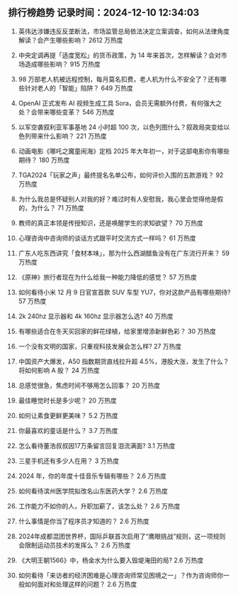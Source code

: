 
## 排行榜趋势 记录时间：2024-12-10 12:34:03
  
  1. 英伟达涉嫌违反反垄断法，市场监管总局依法决定立案调查，如何从法律角度解读？会产生哪些影响？ 2612 万热度
    
  2. 中央定调再提「适度宽松」的货币政策，为 14 年来首次，怎样解读？会对市场造成哪些影响？ 915 万热度
    
  3. 98 万部老人机被远程控制，每月莫名扣费，老人机为什么不安全了？还有哪些针对老人的「智能」陷阱？ 649 万热度
    
  4. OpenAI 正式发布 AI 视频生成工具 Sora，会员无需额外付费，有何强大之处？会带来哪些变革？ 546 万热度
    
  5. 以军空袭叙利亚军事基地 24 小时超 100 次，以色列图什么？叙政局突变给以色列带来什么影响？ 221 万热度
    
  6. 动画电影《哪吒之魔童闹海》定档 2025 年大年初一，对于这部电影你有哪些期待？ 180 万热度
    
  7. TGA2024「玩家之声」最终提名名单公布，如何评价入围的五款游戏？ 92 万热度
    
  8. 为什么我总是怀疑别人对我的好？难过时有人安慰我，我心里会觉得他是假的，为什么？ 71 万热度
    
  9. 教师的真正本领是传授知识，还是唤醒学生的求知欲望？ 70 万热度
    
  10. 心理咨询中咨询师的谈话方式跟平时交流方式一样吗？ 61 万热度
    
  11. 广东人吃东西讲究「食材本味」，那为什么西湖醋鱼没有在广东流行开来？ 59 万热度
    
  12. 《原神》旅行者现在为什么给我一种能力降低的感觉？ 57 万热度
    
  13. 如何看待小米 12 月 9 日官宣首款 SUV 车型 YU7，你对这款产品有哪些期待? 57 万热度
    
  14. 2k 240hz 显示器和 4k 160hz 显示器怎么选? 40 万热度
    
  15. 有哪些适合在冬天买回家的鲜花绿植，给家里增添新鲜色彩？ 30 万热度
    
  16. 一个没有文明的国家，只重视科技发展会怎么样? 27 万热度
    
  17. 中国资产大爆发，A50 指数期货直线拉升超 4.5%，港股大涨，发生了什么？将如何影响 A 股？ 24 万热度
    
  18. 总感觉很急，焦虑时间不够用怎么回事？ 20 万热度
    
  19. 最佳睡觉时长是多少呢？ 20 万热度
    
  20. 如何让素食更鲜更美味？ 5.2 万热度
    
  21. 你最喜欢的童话是什么？ 3.7 万热度
    
  22. 怎么看待董浩叔叔因17万条留言回复泪流满面? 3.1 万热度
    
  23. 三星手机还有多少人在用？ 3 万热度
    
  24. 2024 年，你的年度十佳音乐专辑有哪些？ 2.6 万热度
    
  25. 如何看待滨州医学院拟改名山东医药大学？ 2.6 万热度
    
  26. 工作能力不如你的人，升职加薪了，该怎么处？ 2.6 万热度
    
  27. 什么事情是你当了程序员才知道的？ 2.6 万热度
    
  28. 2024年成都混团世界杯，国际乒联首次启用了“鹰眼挑战”规则，这一项规则会限制运动员技术的发挥么？ 2.6 万热度
    
  29. 《大明王朝1566》中，杨金水为什么要入毁堤淹田的局? 2.6 万热度
    
  30. 如何看待「来访者的经济困难是心理咨询师常见困境之一」？作为咨询师你一般如何面对和处理这样的问题？ 2.6 万热度
    